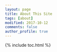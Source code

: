 ```yaml
---
layout: page
title: About This Site
tags: [about]
modified: 2017-10-12
comments: false
author_profile: true
---
```

{% include toc.html %}

